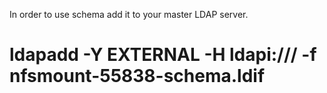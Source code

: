 In order to use schema add it to your master LDAP server.

# ldapadd -Y EXTERNAL -H ldapi:/// -f nfsmount-55838-schema.ldif


